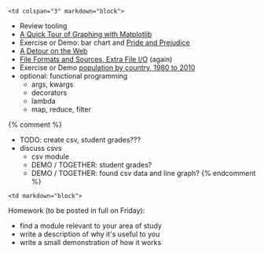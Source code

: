 	<td colspan="3" markdown="block">
* Review tooling
* [A Quick Tour of Graphing with Matplotlib](slides/12/matplotlib.html)
* Exercise or Demo: bar chart and [Pride and Prejudice](http://www.gutenberg.org/files/1342/1342-0.txt)
* [A Detour on the Web](slides/12/web.html)
* [File Formats and Sources, Extra File I/O](slides/10/data-files-advanced.html) (again)
* Exercise or Demo [population by country, 1980 to 2010](https://catalog.data.gov/dataset/population-by-country-1980-2010)
* optional: functional programming
    * args, kwargs
    * decorators
    * lambda
    * map, reduce, filter

{% comment %}
* TODO: create csv, student grades???
* discuss csvs
    * csv module
    * DEMO / TOGETHER: student grades?
    * DEMO / TOGETHER: found csv data and line graph?
{% endcomment %}
</td>

	<td markdown="block">

Homework (to be posted in full on Friday):

* find a module relevant to your area of study
* write a description of why it's useful to you
* write a small demonstration of how it works

</td>

